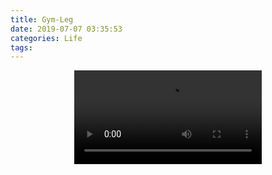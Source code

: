 ```yaml
---
title: Gym-Leg
date: 2019-07-07 03:35:53
categories: Life
tags:
---
```



<video src="https://wfeng.s3.us-east-2.amazonaws.com/video/Leg.mp4" controls="controls" style="max-width: 100%; display: block; margin-left: auto; margin-right: auto;">
your browser does not support the video tag
</video>

